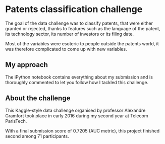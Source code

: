 # Patents classification challenge

The goal of the data challenge was to classify patents, that were either granted or rejected, thanks to features such as the language of the patent, its technology sector, its number of investors or its filing date.

Most of the variables were esoteric to people outside the patents world, it was therefore complicated to come up with new variables.

## My approach

The iPython notebook contains everything about my submission and is thoroughly commented to let you follow how I tackled this challenge.

## About the challenge

This Kaggle-style data challenge organised by professor Alexandre Gramfort took place in early 2016 during my second year at Telecom ParisTech.

With a final submission score of 0.7205 (AUC metric), this project finished second among 71 participants.


